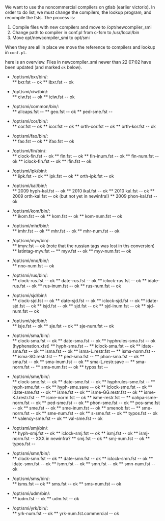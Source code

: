 We want to use the noncommercial compilers on gtlab (earlier victorio).
In order to do list, we must change the compilers, the lookup program,
and recompile the fsts. The process is:

1. Compile files with new compilers and move to /opt/newcompiler_smi
1. Change path to compiler in conf.pl from c-fsm to /usr/local/bin
1. Move opt/newcompiler_smi to opt/smi

When they are all in place we move the reference to compilers
and lookup in `conf.pl`.

here is an overview. Files in newcompiler_smi newer than 22 07:02
have been updated (and marked `ok` below).

- /opt/smi/bxr/bin/:  
  ** bxr.fst -- ok
  ** ibxr.fst -- ok

- /opt/smi/ciw/bin/:  
  ** ciw.fst -- ok
  ** iciw.fst -- ok

- /opt/smi/common/bin/:  
  ** allcaps.fst --
  ** geo.fst -- ok
  \*\* ped-sme.fst --

- /opt/smi/cor/bin/:  
  ** cor.fst -- ok
  ** icor.fst -- ok
  ** orth-cor.fst -- ok
  ** orth-kor.fst -- ok

- /opt/smi/fao/bin/:  
  ** fao.fst -- ok
  ** ifao.fst -- ok

- /opt/smi/fin/bin/:  
  ** clock-fin.fst -- ok
  ** fin.fst -- ok
  ** fin-inum.fst -- ok
  ** fin-num.fst -- ok
  ** iclock-fin.fst -- ok
  ** ifin.fst -- ok

- /opt/smi/ipk/bin/:  
  ** iipk.fst -- ok
  ** ipk.fst -- ok
  \*\* orth-ipk.fst -- ok

- /opt/smi/kal/bin/:  
  ** 2009 hyph-kal.fst -- ok
  ** 2010 ikal.fst -- ok
  ** 2010 kal.fst -- ok
  ** 2009 orth-kal.fst -- ok (but not yet in newinfra!)
  \*\* 2009 phon-kal.fst -- ok

- /opt/smi/kom/bin/:  
  ** ikom.fst -- ok
  ** kom.fst -- ok
  \*\* kom-num.fst -- ok

- /opt/smi/mhr/bin/:  
  ** imhr.fst -- ok
  ** mhr.fst -- ok
  \*\* mhr-num.fst -- ok

- /opt/smi/myv/bin/:  
  ** imyv.fst -- ok (note that the russian tags was lost in ths conversion)
  ** latintag-myv.fst --
  ** myv.fst -- ok
  ** myv-num.fst -- ok

- /opt/smi/nno/bin/:  
  \*\* nno-num.fst -- ok

- /opt/smi/rus/bin/:  
  ** clock-rus.fst -- ok
  ** date-rus.fst -- ok
  ** iclock-rus.fst -- ok
  ** idate-rus.fst -- ok
  ** rus-inum.fst -- ok
  ** rus-num.fst -- ok

- /opt/smi/sjd/bin/:  
  ** clock-sjd.fst -- ok
  ** date-sjd.fst -- ok
  ** iclock-sjd.fst -- ok
  ** idate-sjd.fst -- ok
  ** isjd.fst -- ok
  ** sjd.fst -- ok
  ** sjd-inum.fst -- ok
  ** sjd-num.fst -- ok

- /opt/smi/sje/bin/:  
  ** isje.fst -- ok
  ** sje.fst -- ok
  \*\* sje-num.fst -- ok

- /opt/smi/sma/bin/:  
  ** clock-sma.fst -- ok
  ** date-sma.fst -- ok
  ** hyphrules-sma.fst -- ok (hyphenation.xfst)
  ** hyph-sma.fst --
  ** iclock-sma.fst -- ok
  ** idate-sma.fst -- ok
  ** isma.fst -- ok
  ** isma-L.restr.fst --
  ** isma-norm.fst --
  ** isma-SO.restr.fst --
  ** ped-sma.fst --
  ** phon-sma.fst -- ok
  ** sma.fst -- ok
  ** sma-inum.fst -- ok
  ** sma-L.restr.save --
  ** sma-norm.fst --
  ** sma-num.fst -- ok
  ** typos.fst --

- /opt/smi/sme/bin/:  
  ** clock-sme.fst -- ok
  ** date-sme.fst -- ok
  ** hyphrules-sme.fst --
  ** hyph-sme.fst -- ok
  ** hyph-sme.save -- ok
  ** iclock-sme.fst -- ok
  ** idate-sme.fst -- ok
  ** isme.fst -- ok
  ** isme-GG.restr.fst -- ok
  ** isme-KJ.restr.fst --
  ** isme-norm.fst -- ok
  ** isme-restr.fst --
  ** oahpa-isme-norm.fst -- ok
  ** ped-sme.fst -- ok
  ** phon-sme.fst -- ok
  ** pos-sme.fst -- ok
  ** sme.fst -- ok
  ** sme-inum.fst -- ok
  ** smenob.fst --
  ** sme-norm.fst -- ok
  ** sme-num.fst -- ok
  ** s-sme.fst -- ok
  ** typos.fst -- ok
  ** valency-sme.fst -- ok
  \*\* val-sme.fst -- ok

- /opt/smi/smj/bin/:  
  ** hyph-smj.fst -- ok
  ** iclock-smj.fst -- ok
  ** ismj.fst -- ok
  ** ismj-norm.fst -- XXX in newinfra?
  ** smj.fst -- ok
  ** smj-num.fst -- ok
  \*\* typos.fst --

- /opt/smi/smn/bin/:  
  ** clock-smn.fst -- ok
  ** date-smn.fst -- ok
  ** iclock-smn.fst -- ok
  ** idate-smn.fst -- ok
  ** ismn.fst -- ok
  ** smn.fst -- ok
  \*\* smn-num.fst -- ok

- /opt/smi/sms/bin/:  
  ** isms.fst -- ok
  ** sms.fst -- ok
  \*\* sms-num.fst -- ok

- /opt/smi/udm/bin/:  
  ** iudm.fst -- ok
  ** udm.fst -- ok

- /opt/smi/yrk/bin/:  
  ** yrk-num.fst -- ok
  ** yrk-num.fst.commercial -- ok
